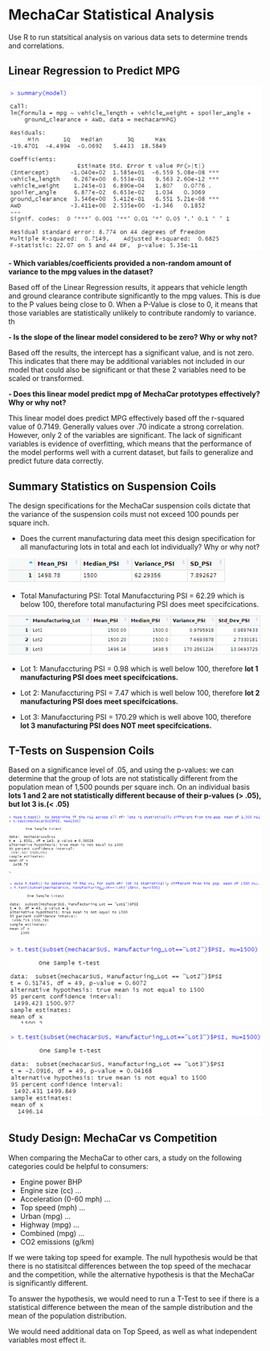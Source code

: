 # MechaCar Statistical Analysis
Use R to run statsitical analysis on various data sets to determine trends and correlations.


## Linear Regression to Predict MPG
![Linear Regression MPG](https://github.com/Ian-T-Dixon/MechaCar_Statistical_Analysis/blob/main/Figures/LinRegressMPG.PNG)

<b>- Which variables/coefficients provided a non-random amount of variance to the mpg values in the dataset?</b>

Based off of the Linear Regression results, it appears that vehicle length and ground clearance contribute significantly to the mpg values. This is due to the P values being close to 0. When a P-Value is close to 0, it means that those variables are statistically unlikely to contribute randomly to variance.  th
  
<b>- Is the slope of the linear model considered to be zero? Why or why not?</b>

Based off the results, the intercept has a significant value, and is not zero. This indicates that there may be additional variables not included in our model that could also be significant or that these 2 variables need to be scaled or transformed. 

<b>- Does this linear model predict mpg of MechaCar prototypes effectively? Why or why not?</b>

This linear model does predict MPG effectively based off the r-squared value of 0.7149. Generally values over .70 indicate a strong correlation. However, only 2 of the variables are significant. The lack of significant variables is evidence of overfitting, which means that the performance of the model performs well with a current dataset, but fails to generalize and predict future data correctly. 

## Summary Statistics on Suspension Coils
The design specifications for the MechaCar suspension coils dictate that the variance of the suspension coils must not exceed 100 pounds per square inch. 
- Does the current manufacturing data meet this design specification for all manufacturing lots in total and each lot individually? Why or why not?
  
![Total Summary](https://github.com/Ian-T-Dixon/MechaCar_Statistical_Analysis/blob/main/Figures/PSI_Summary.PNG) 
   
- Total Manufacturing PSI: Total Manufaccturing PSI = 62.29 which is below 100, therefore total manufacturing PSI does meet specifcications.

![Lot Summary](https://github.com/Ian-T-Dixon/MechaCar_Statistical_Analysis/blob/main/Figures/lot_summary.PNG)
  
- Lot 1: Manufaccturing PSI = 0.98 which is well below 100, therefore <b>lot 1 manufacturing PSI does meet specifcications.</b>
  
- Lot 2: Manufaccturing PSI = 7.47 which is well below 100, therefore <b>lot 2 manufacturing PSI does meet specifcications.</b>
  
- Lot 3: Manufaccturing PSI = 170.29 which is well above 100, therefore <b>lot 3 manufacturing PSI does NOT meet specifcications.</b>

## T-Tests on Suspension Coils
Based on a significance level of .05, and using the p-values: we can determine that the group of lots are not statistically different from the population mean of 1,500 pounds per square inch. On an individual basis <b>lots 1 and 2 are not statistically different because of their p-values (> .05), but lot 3 is.(< .05)</b>

![T.Test total](https://github.com/Ian-T-Dixon/MechaCar_Statistical_Analysis/blob/main/Figures/t.test_total.PNG)

![T.Test Lot 1](https://github.com/Ian-T-Dixon/MechaCar_Statistical_Analysis/blob/main/Figures/t.test_lot1.PNG)

![T.Test Lot 2](https://github.com/Ian-T-Dixon/MechaCar_Statistical_Analysis/blob/main/Figures/t.test_lot2.PNG)

![T.Test Lot 3](https://github.com/Ian-T-Dixon/MechaCar_Statistical_Analysis/blob/main/Figures/t.test_lot3.PNG)
  
## Study Design: MechaCar vs Competition
When comparing the MechaCar to other cars, a study on the following categories could be helpful to consumers: 
- Engine power BHP
- Engine size (cc) ...
- Acceleration (0-60 mph) ...
- Top speed (mph) ...
- Urban (mpg) ...
- Highway (mpg) ...
- Combined (mpg) ...
- CO2 emissions (g/km)

If we were taking top speed for example. The null hypothesis would be that there is no statisitcal differences between the top speed of the mechacar and the competition, while the alternative hypothesis is that the MechaCar is significantly different.

To answer the hypothesis, we would need to run a T-Test to see if there is a statistical difference between the mean of the sample distribution and the mean of the population distribution.
  
We would need additional data on Top Speed, as well as what independent variables most effect it.

  
  
